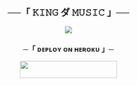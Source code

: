 
<h2 align="center">
    ──「 𝙺𝙸𝙽𝙶 ダ 𝙼𝚄𝚂𝙸𝙲 」──
</h2>

<p align="center">
  <img src="https://telegra.ph/file/56d1760224589ee370186.jpg">
</p>

<h3 align="center">
    ─「 ᴅᴇᴩʟᴏʏ ᴏɴ ʜᴇʀᴏᴋᴜ 」─
</h3>

<p align="center"><a href="https://dashboard.heroku.com/new?template=https://github.com/AnonymousX1025/AnonXMusic"> <img src="https://img.shields.io/badge/Deploy%20On%20Heroku-black?style=for-the-badge&logo=heroku" width="220" height="38.45"/></a></p>
